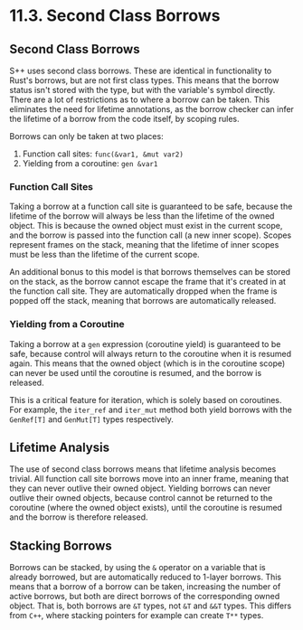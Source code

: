 # 11.3. Second Class Borrows

<primary-label ref="header-label"/>

<secondary-label ref="doc-complete"/>

## Second Class Borrows

S++ uses second class borrows. These are identical in functionality to Rust's borrows, but are not first class types.
This means that the borrow status isn't stored with the type, but with the variable's symbol directly. There are a lot
of restrictions as to where a borrow can be taken. This eliminates the need for lifetime annotations, as the borrow
checker can infer the lifetime of a borrow from the code itself, by scoping rules.

Borrows can only be taken at two places:

1. Function call sites: `func(&var1, &mut var2)`
2. Yielding from a coroutine: `gen &var1`

### Function Call Sites

Taking a borrow at a function call site is guaranteed to be safe, because the lifetime of the borrow will always be less
than the lifetime of the owned object. This is because the owned object must exist in the current scope, and the borrow
is passed into the function call (a new inner scope). Scopes represent frames on the stack, meaning that the lifetime of
inner scopes must be less than the lifetime of the current scope.

An additional bonus to this model is that borrows themselves can be stored on the stack, as the borrow cannot escape the
frame that it's created in at the function call site. They are automatically dropped when the frame is popped off the
stack, meaning that borrows are automatically released.

### Yielding from a Coroutine

Taking a borrow at a `gen` expression (coroutine yield) is guaranteed to be safe, because control will always return to
the coroutine when it is resumed again. This means that the owned object (which is in the coroutine scope) can never be
used until the coroutine is resumed, and the borrow is released.

This is a critical feature for iteration, which is solely based on coroutines. For example, the `iter_ref`
and `iter_mut` method both yield borrows with the `GenRef[T]` and `GenMut[T]` types respectively.

## Lifetime Analysis

The use of second class borrows means that lifetime analysis becomes trivial. All function call site borrows move into
an inner frame, meaning that they can never outlive their owned object. Yielding borrows can never outlive their owned
objects, because control cannot be returned to the coroutine (where the owned object exists), until the coroutine is
resumed and the borrow is therefore released.

## Stacking Borrows

Borrows can be stacked, by using the `&` operator on a variable that is already borrowed, but are automatically reduced
to 1-layer borrows. This means that a borrow of a borrow can be taken, increasing the number of active borrows, but both
are direct borrows of the corresponding owned object. That is, both borrows are `&T` types, not `&T` and `&&T` types.
This differs from `C++`, where stacking pointers for example can create `T**` types.
